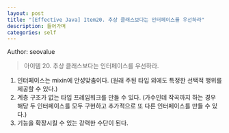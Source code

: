 ```yaml
---
layout: post
title: "[Effective Java] Item20. 추상 클래스보다는 인터페이스를 우선하라"
description: 들어가며
categories: self
---
```


Author: seovalue

> 아이템 20. 추상 클래스보다는 인터페이스를 우선하라.

1. 인터페이스는 mixin에 안성맞춤이다. (원래 주된 타입 외에도 특정한 선택적 행위를 제공할 수 있다.)
2. 계층 구조가 없는 타입 프레임워크를 만들 수 있다. (가수인데 작곡까지 하는 경우 해당 두 인터페이스를 모두 구현하고 추가적으로 또 다른 인터페이스를 만들 수 있다.)
3. 기능을 확장시킬 수 있는 강력한 수단이 된다.
